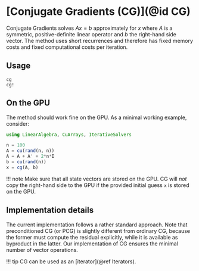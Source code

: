 # [Conjugate Gradients (CG)](@id CG)

Conjugate Gradients solves $Ax = b$ approximately for $x$ where $A$ is a symmetric, positive-definite linear operator and $b$ the right-hand side vector. The method uses short recurrences and therefore has fixed memory costs and fixed computational costs per iteration.

## Usage

```@docs
cg
cg!
```

## On the GPU

The method should work fine on the GPU. As a minimal working example, consider:

```julia
using LinearAlgebra, CuArrays, IterativeSolvers

n = 100
A = cu(rand(n, n))
A = A + A' + 2*n*I
b = cu(rand(n))
x = cg(A, b)
```

!!! note
    Make sure that all state vectors are stored on the GPU. CG will *not* copy the right-hand side to the GPU if the provided initial guess `x` is stored on the GPU.


## Implementation details

The current implementation follows a rather standard approach. Note that preconditioned CG (or PCG) is slightly different from ordinary CG, because the former must compute the residual explicitly, while it is available as byproduct in the latter. Our implementation of CG ensures the minimal number of vector operations.

!!! tip
    CG can be used as an [iterator](@ref Iterators).